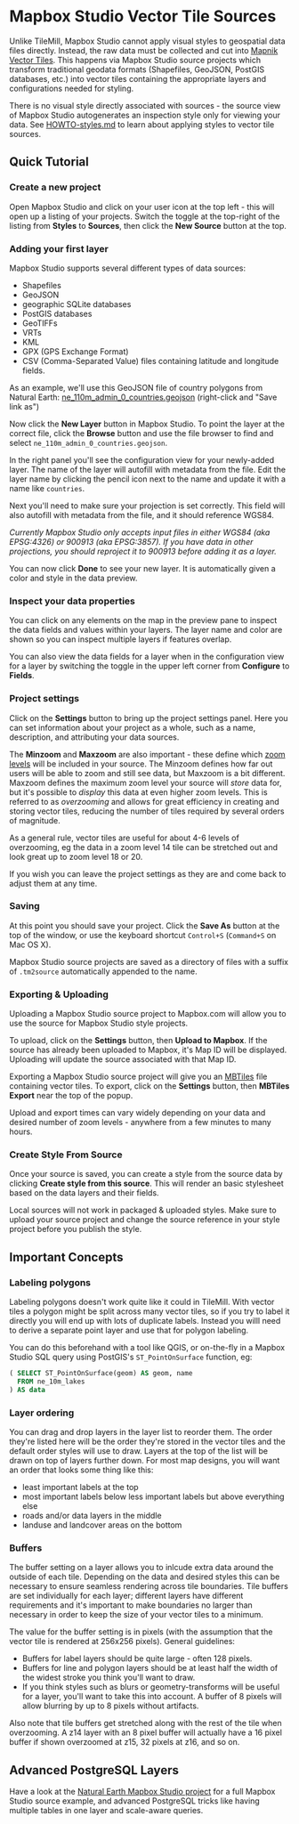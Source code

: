 Mapbox Studio Vector Tile Sources
=======================

Unlike TileMill, Mapbox Studio cannot apply visual styles to geospatial data files directly. Instead, the raw data must be collected and cut into [Mapnik Vector Tiles](./HOWTO-introduction.md#what-are-vector-tiles). This happens via Mapbox Studio source projects which transform traditional geodata formats (Shapefiles, GeoJSON, PostGIS databases, etc.) into vector tiles containing the appropriate layers and configurations needed for styling.

There is no visual style directly associated with sources - the source view of Mapbox Studio autogenerates an inspection style only for viewing your data. See [HOWTO-styles.md](./HOWTO-styles.md) to learn about applying styles to vector tile sources.

Quick Tutorial
--------------

### Create a new project

Open Mapbox Studio and click on your user icon at the top left - this will open up a listing of your projects. Switch the toggle at the top-right of the listing from __Styles__ to __Sources__, then click the __New Source__ button at the top.


### Adding your first layer

Mapbox Studio supports several different types of data sources: 

* Shapefiles
* GeoJSON
* geographic SQLite databases
* PostGIS databases
* GeoTIFFs
* VRTs
* KML
* GPX (GPS Exchange Format)
* CSV (Comma-Separated Value) files containing latitude and longitude fields.

As an example, we'll use this GeoJSON file of country polygons from Natural Earth: [ne_110m_admin_0_countries.geojson](https://raw.githubusercontent.com/nvkelso/natural-earth-vector/master/geojson/ne_110m_admin_0_countries.geojson) (right-click and "Save link as")

Now click the __New Layer__ button in Mapbox Studio. To point the layer at the correct file, click the __Browse__ button and use the file browser to find and select `ne_110m_admin_0_countries.geojson`.

In the right panel you'll see the configuration view for your newly-added layer. The name of the layer will autofill with metadata from the file. Edit the layer name by clicking the pencil icon next to the name and update it with a name like `countries`.

Next you'll need to make sure your projection is set correctly. This field will also autofill with metadata from the file, and it should reference WGS84.

_Currently Mapbox Studio only accepts input files in either WGS84 (aka EPSG:4326) or 900913 (aka EPSG:3857). If you have data in other projections, you should reproject it to 900913 before adding it as a layer._

You can now click __Done__ to see your new layer. It is automatically given a color and style in the data preview.

### Inspect your data properties

You can click on any elements on the map in the preview pane to inspect the data fields and values within your layers. The layer name and color are shown so you can inspect multiple layers if features overlap.

You can also view the data fields for a layer when in the configuration view for a layer by switching the toggle in the upper left corner from __Configure__ to __Fields__.

### Project settings

Click on the __Settings__ button to bring up the project settings panel. Here you can set information about your project as a whole, such as a name, description, and attributing your data sources.

The __Minzoom__ and __Maxzoom__ are also important - these define which [zoom levels](https://www.mapbox.com/foundations/how-web-maps-work/#tiles-and-zoom-levels) will be included in your source. The Minzoom defines how far out users will be able to zoom and still see data, but Maxzoom is a bit different. Maxzoom defines the maximum zoom level your source will *store* data for, but it's possible to *display* this data at even higher zoom levels. This is referred to as *overzooming* and allows for great efficiency in creating and storing vector tiles, reducing the number of tiles required by several orders of magnitude.

As a general rule, vector tiles are useful for about 4-6  levels of overzooming, eg the data in a zoom level 14 tile can be stretched out and look great up to zoom level 18 or 20.

If you wish you can leave the project settings as they are and come back to adjust them at any time.

### Saving

At this point you should save your project. Click the __Save As__ button at the top of the window, or use the keyboard shortcut `Control+S` (`Command+S` on Mac OS X).

Mapbox Studio source projects are saved as a directory of files with a suffix of `.tm2source` automatically appended to the name.

### Exporting & Uploading
Uploading a Mapbox Studio source project to Mapbox.com will allow you to use the source for Mapbox Studio style projects. 

To upload, click on the __Settings__ button, then __Upload to Mapbox__. If the source has already been uploaded to Mapbox, it's Map ID will be displayed. Uploading will update the source associated with that Map ID.

Exporting a Mapbox Studio source project will give you an [MBTiles]() file containing vector tiles. To export, click on the __Settings__ button, then __MBTiles Export__ near the top of the popup.

Upload and export times can vary widely depending on your data and desired number of zoom levels - anywhere from a few minutes to many hours.

### Create Style From Source
Once your source is saved, you can create a style from the source data by clicking __Create style from this source__. This will render an basic stylesheet based on the data layers and their fields.

Local sources will not work in packaged & uploaded styles. Make sure to upload your source project and change the source reference in your style project before you publish the style.

Important Concepts
------------------

### Labeling polygons

Labeling polygons doesn't work quite like it could in TileMill. With vector tiles a polygon might be split across many vector tiles, so if you try to label it directly you will end up with lots of duplicate labels. Instead you willl need to derive a separate point layer and use that for polygon labeling.

You can do this beforehand with a tool like QGIS, or on-the-fly in a Mapbox Studio SQL query using PostGIS's `ST_PointOnSurface` function, eg:

```sql
( SELECT ST_PointOnSurface(geom) AS geom, name
  FROM ne_10m_lakes
) AS data
```

### Layer ordering

You can drag and drop layers in the layer list to reorder them. The order they're listed here will be the order they're stored in the vector tiles and the default order styles will use to draw. Layers at the top of the list will be drawn on top of layers further down. For most map designs, you will want an order that looks some thing like this:

- least important labels at the top
- most important labels below less important labels but above everything else
- roads and/or data layers in the middle
- landuse and landcover areas on the bottom

### Buffers

The buffer setting on a layer allows you to inlcude extra data around the outside of each tile. Depending on the data and desired styles this can be necessary to ensure seamless rendering across tile boundaries. Tile buffers are set individually for each layer; different layers have different requirements and it's important to make boundaries no larger than necessary in order to keep the size of your vector tiles to a minimum.

The value for the buffer setting is in pixels (with the assumption that the vector tile is rendered at 256x256 pixels). General guidelines:

- Buffers for label layers should be quite large - often 128 pixels.
- Buffers for line and polygon layers should be at least half the width of the widest stroke you think you'll want to draw.
- If you think styles such as blurs or geometry-transforms will be useful for a layer, you'll want to take this into account. A buffer of 8 pixels will allow blurring by up to 8 pixels without artifacts.

Also note that tile buffers get stretched along with the rest of the tile when overzooming. A z14 layer with an 8 pixel buffer will actually have a 16 pixel buffer if shown overzoomed at z15, 32 pixels at z16, and so on.

Advanced PostgreSQL Layers
--------------------------

Have a look at the [Natural Earth Mapbox Studio project](https://github.com/mapbox/natural-earth-tm2) for a full Mapbox Studio source example, and advanced PostgreSQL tricks like having multiple tables in one layer and scale-aware queries.
